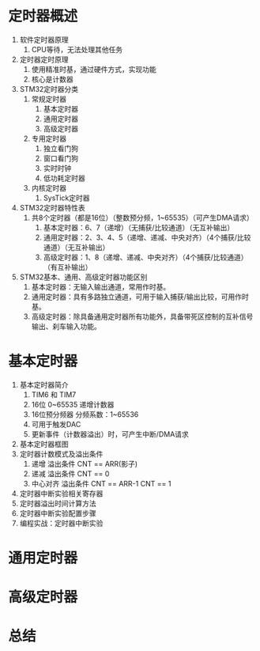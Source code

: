 # 定时器概述

1. 软件定时器原理
   1. CPU等待，无法处理其他任务
2. 定时器定时原理
   1. 使用精准时基，通过硬件方式，实现功能
   2. 核心是计数器
3. STM32定时器分类
   1. 常规定时器
      1. 基本定时器
      2. 通用定时器
      3. 高级定时器
   2. 专用定时器
      1. 独立看门狗
      2. 窗口看门狗
      3. 实时时钟
      4. 低功耗定时器
   3. 内核定时器
      1. SysTick定时器
4. STM32定时器特性表
   1. 共8个定时器（都是16位）（整数预分频，1~65535）（可产生DMA请求）
      1. 基本定时器：6、7（递增）（无捕获/比较通道）（无互补输出）
      2. 通用定时器：2、3、4、5（递增、递减、中央对齐）（4个捕获/比较通道）（无互补输出）
      3. 高级定时器：1、8（递增、递减、中央对齐）（4个捕获/比较通道）（有互补输出）
5. STM32基本、通用、高级定时器功能区别
   1. 基本定时器：无输入输出通道，常用作时基。
   2. 通用定时器：具有多路独立通道，可用于输入捕获/输出比较，可用作时基。
   3. 高级定时器：除具备通用定时器所有功能外，具备带死区控制的互补信号输出、刹车输入功能。

# 基本定时器

1. 基本定时器简介
   1. TIM6 和 TIM7
   2. 16位 0~65535 递增计数器
   3. 16位预分频器 分频系数：1~65536
   4. 可用于触发DAC
   5. 更新事件（计数器溢出）时，可产生中断/DMA请求
2. 基本定时器框图
3. 定时器计数模式及溢出条件
   1. 递增 溢出条件 CNT == ARR(影子)
   2. 递减 溢出条件 CNT == 0
   3. 中心对齐 溢出条件 CNT == ARR-1 CNT == 1
4. 定时器中断实验相关寄存器
5. 定时器溢出时间计算方法
6. 定时器中断实验配置步骤
7. 编程实战：定时器中断实验

# 通用定时器

# 高级定时器

# 总结